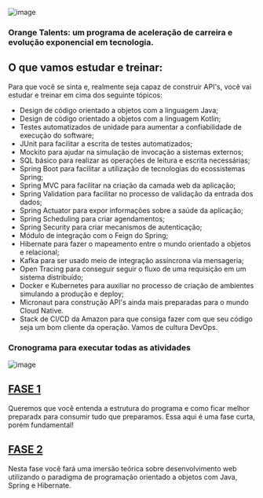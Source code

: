 ![image](https://user-images.githubusercontent.com/63964369/121933482-82abaf00-cd1c-11eb-9484-5b1e1081ddef.png)

### Orange Talents: um programa de aceleração de carreira e evolução exponencial em tecnologia.

## **O que vamos estudar e treinar:**

Para que você se sinta e, realmente seja capaz de construir API's, você vai estudar e treinar em cima dos seguinte tópicos:

- Design de código orientado a objetos com a linguagem Java;
- Design de código orientado a objetos com a linguagem Kotlin;
- Testes automatizados de unidade para aumentar a confiabilidade de execução do software;
- JUnit para facilitar a escrita de testes automatizados;
- Mockito para ajudar na simulação de invocação a sistemas externos;
- SQL básico para realizar as operações de leitura e escrita necessárias;
- Spring Boot para facilitar a utilização de tecnologias do ecossistemas Spring;
- Spring MVC para facilitar na criação da camada web da aplicação;
- Spring Validation para facilitar no processo de validação da entrada dos dados;
- Spring Actuator para expor informações sobre a saúde da aplicação;
- Spring Scheduling para criar agendamentos;
- Spring Security para criar mecanismos de autenticação;
- Módulo de integração com o Feign do Spring;
- Hibernate para fazer o mapeamento entre o mundo orientado a objetos e relacional;
- Kafka para ser usado meio de integração assíncrona via mensageria;
- Open Tracing para conseguir seguir o fluxo de uma requisição em um sistema distribuído;
- Docker e Kubernetes para auxiliar no processo de criação de ambientes simulando a produção e deploy;
- Micronaut para construção API's ainda mais preparadas para o mundo Cloud Native.
- Stack de CI/CD da Amazon para que consiga fazer com que seu código seja um bom cliente da operação. Vamos de cultura DevOps.

### Cronograma para executar todas as atividades

![image](https://user-images.githubusercontent.com/63964369/121933508-8dfeda80-cd1c-11eb-95a7-d486485a30fa.png)

## [FASE 1](https://github.com/Rayllanderson/orange-talents/tree/main/Fase%201)
Queremos que você entenda a estrutura do programa e como ficar melhor preparadx para consumir tudo que preparamos. Essa aqui é uma fase curta, porém fundamental!

## [FASE 2](https://github.com/Rayllanderson/orange-talents/blob/main/Fase%202/README.md)
Nesta fase você fará uma imersão teórica sobre desenvolvimento web utilizando o paradigma de programação orientado a objetos com Java, Spring e Hibernate.
